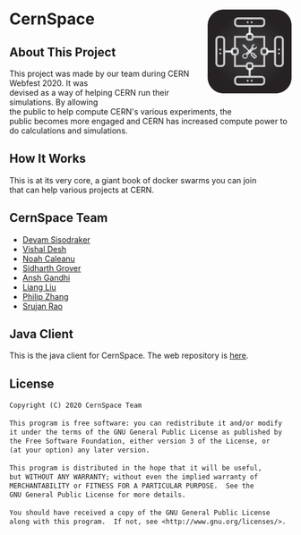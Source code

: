 # CernSpace <img align="right" alt="CoviDonate" src="./CernSpaceFlat.png" width="150px" height="150px" style="border-radius: 25px;">

## About This Project
This project was made by our team during CERN Webfest 2020. It was  
devised as a way of helping CERN run their simulations. By allowing  
the public to help compute CERN's various experiments, the  
public becomes more engaged and CERN has increased compute power to  
do calculations and simulations.  

## How It Works
This is at its very core, a giant book of docker swarms you can join  
that can help various projects at CERN.

## CernSpace Team
 - [Devam Sisodraker](https://github.com/TheD3vel0per)
 - [Vishal Desh](https://github.com/VDeshh)
 - [Noah Caleanu](https://www.linkedin.com/in/noah-caleanu-871662135/)
 - [Sidharth Grover](https://github.com/Sid10501)
 - [Ansh Gandhi](https://github.com/anshgandhi17)
 - [Liang Liu](https://github.com/StuffByLiang)
 - [Philip Zhang](https://github.com/philipyzhang)
 - [Srujan Rao](https://github.com/srujanr40)

## Java Client
This is the java client for CernSpace.
The web repository is [here](https://github.com/TheD3vel0per/CernSpaceWeb).

## License
```
Copyright (C) 2020 CernSpace Team

This program is free software: you can redistribute it and/or modify
it under the terms of the GNU General Public License as published by
the Free Software Foundation, either version 3 of the License, or
(at your option) any later version.

This program is distributed in the hope that it will be useful,
but WITHOUT ANY WARRANTY; without even the implied warranty of
MERCHANTABILITY or FITNESS FOR A PARTICULAR PURPOSE.  See the
GNU General Public License for more details.

You should have received a copy of the GNU General Public License
along with this program.  If not, see <http://www.gnu.org/licenses/>.
```
